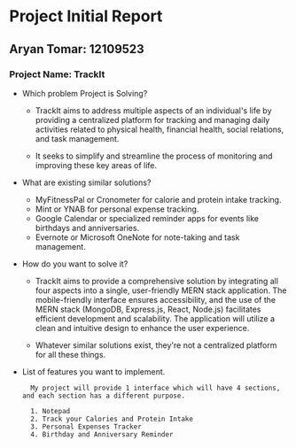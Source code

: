 # Project Initial Report


## Aryan Tomar: 12109523 


### Project Name: TrackIt


- Which problem Project is Solving?

    - TrackIt aims to address multiple aspects of an individual's life by providing a centralized platform for tracking and managing daily activities related to physical health, financial health, social relations, and task management. 
    
    - It seeks to simplify and streamline the process of monitoring and improving these key areas of life. 



- What are existing similar solutions?

    - MyFitnessPal or Cronometer for calorie and protein intake tracking.
    - Mint or YNAB for personal expense tracking.
    - Google Calendar or specialized reminder apps for events like birthdays and anniversaries.
    - Evernote or Microsoft OneNote for note-taking and task management.



- How do you want to solve it? 

    - TrackIt aims to provide a comprehensive solution by integrating all four aspects into a single, user-friendly MERN stack application. The mobile-friendly interface ensures accessibility, and the use of the MERN stack (MongoDB, Express.js, React, Node.js) facilitates efficient development and scalability. The application will utilize a clean and intuitive design to enhance the user experience.
    
    - Whatever similar solutions exist, they're not a centralized platform for all these things. 

- List of features you want to implement.

        My project will provide 1 interface which will have 4 sections, and each section has a different purpose. 
    
        1. Notepad 
        2. Track your Calories and Protein Intake 
        3. Personal Expenses Tracker 
        4. Birthday and Anniversary Reminder 